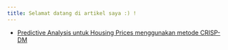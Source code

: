 ```yaml
---
title: Selamat datang di artikel saya :) !
---
```


- [Predictive Analysis untuk Housing Prices menggunakan metode CRISP-DM](predictive-analysis-crisp-dm/predictive-analysis.md)
